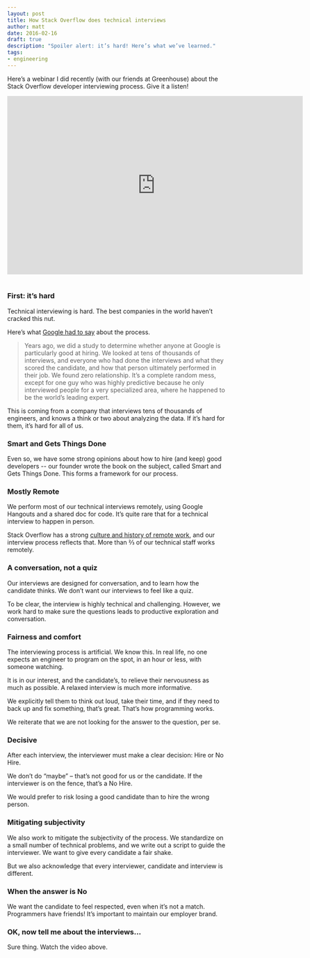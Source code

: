 ```yaml
---
layout: post
title: How Stack Overflow does technical interviews
author: matt
date: 2016-02-16
draft: true
description: "Spoiler alert: it’s hard! Here’s what we’ve learned."
tags: 
- engineering
---
```


Here’s a webinar I did recently (with our friends at Greenhouse) about the Stack Overflow developer interviewing process. Give it a listen!

<iframe width="680" height="410" src="https://www.youtube.com/embed/Aph6N3FI4qI?start=235" frameborder="0" allowfullscreen style="margin-bottom:1.2em"></iframe>

### First: it’s hard

Technical interviewing is hard. The best companies in the world haven’t cracked this nut.

Here’s what [Google had to say](http://www.nytimes.com/2013/06/20/business/in-head-hunting-big-data-may-not-be-such-a-big-deal.html?_r=0) about the process.

> Years ago, we did a study to determine whether anyone at Google is particularly good at hiring. We looked at tens of thousands of interviews, and everyone who had done the interviews and what they scored the candidate, and how that person ultimately performed in their job. We found zero relationship. It’s a complete random mess, except for one guy who was highly predictive because he only interviewed people for a very specialized area, where he happened to be the world’s leading expert.

This is coming from a company that interviews tens of thousands of engineers, and knows a think or two about analyzing the data. If it’s hard for them, it’s hard for all of us.

### Smart and Gets Things Done

Even so, we have some strong opinions about how to hire (and keep) good developers -- our founder wrote the book on the subject, called Smart and Gets Things Done. This forms a framework for our process.

### Mostly Remote

We perform most of our technical interviews remotely, using Google Hangouts and a shared doc for code. It’s quite rare that for a technical interview to happen in person.

Stack Overflow has a strong [culture and history of remote work](https://blog.stackoverflow.com/2013/02/why-we-still-believe-in-working-remotely/), and our interview process reflects that. More than ⅔ of our technical staff works remotely.

### A conversation, not a quiz

Our interviews are designed for conversation, and to learn how the candidate thinks. We don’t want our interviews to feel like a quiz.

To be clear, the interview is highly technical and challenging. However, we work hard to make sure the questions leads to productive exploration and conversation.

### Fairness and comfort

The interviewing process is artificial. We know this. In real life, no one expects an engineer to program on the spot, in an hour or less, with someone watching.

It is in our interest, and the candidate’s, to relieve their nervousness as much as possible. A relaxed interview is much more informative.

We explicitly tell them to think out loud, take their time, and if they need to back up and fix something, that’s great. That’s how programming works.

We reiterate that we are not looking for the answer to the question, per se.

### Decisive

After each interview, the interviewer must make a clear decision: Hire or No Hire.

We don’t do “maybe” – that’s not good for us or the candidate. If the interviewer is on the fence, that’s a No Hire.

We would prefer to risk losing a good candidate than to hire the wrong person.

### Mitigating subjectivity

We also work to mitigate the subjectivity of the process. We standardize on a small number of technical problems, and we write out a script to guide the interviewer. We want to give every candidate a fair shake.

But we also acknowledge that every interviewer, candidate and interview is different.

### When the answer is No

We want the candidate to feel respected, even when it’s not a match. Programmers have friends! It’s important to maintain our employer brand.

### OK, now tell me about the interviews...

Sure thing. Watch the video above.
